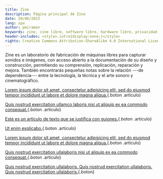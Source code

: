 ```yaml
---
title: Zine
description: Página principal de Zine
date: 20/06/2023
lang: spa
author: pmiramon
keywords: zine, cine libre, software libre, hardware libre, privacidad, tecnología libre, autonomia digital, magic lantern, EM272
header-includes: <style>.intro{display:none;}</style>
rights: Creative Commons Attribution-ShareAlike 4.0 International License
---
```


Zine es un laboratorio de fabricación de máquinas libres para capturar sonidos e imágenes, con acceso abierto a la documentación de su diseño y construcción, permitiendo su comprensión, replicación, reparación y mejora. También encontrarás pequeñas notas sobre la relación ---de dependencia--- entre la tecnología, la técnica y el arte sonoro y cinematográfico.

<div class="botonera">

[Lorem ipsum dolor sit amet, consectetur adipisicing elit, sed do eiusmod tempor incididunt ut labore et dolore magna aliqua.](#intro){.boton .articulo}

[Quis nostrud exercitation ullamco laboris nisi ut aliquip ex ea commodo consequat.](#intro){.boton .articulo}

[Este es un artículo de texto que se justifica con guiones.](prueba-texto.html){.boton .articulo}

[Ut enim explicabo.](#intro){.boton .articulo}

[Lorem ipsum dolor sit amet, consectetur adipisicing elit, sed do eiusmod tempor incididunt ut labore et dolore magna aliqua.](#intro){.boton .articulo}

[Quis nostrud exercitation ullalaboris nisi ut aliquip ex ea commodo consequat.](#intro){.boton .articulo}

[Quis nostrud exercitation ullalaboris. Quis nostrud exercitation ullalaboris. Quis nostrud exercitation ullalaboris.](#intro){.boton}

</div>
